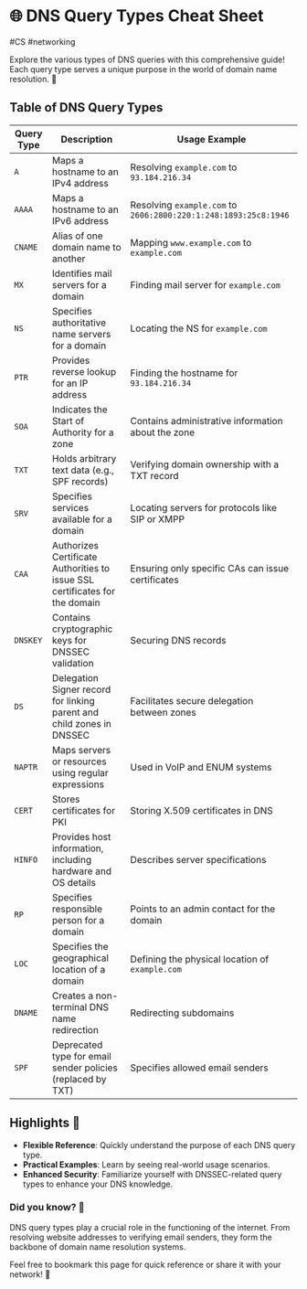 # 🌐 DNS Query Types Cheat Sheet
#CS #networking 

Explore the various types of DNS queries with this comprehensive guide! Each query type serves a unique purpose in the world of domain name resolution. 🌟

## Table of DNS Query Types

| **Query Type** | **Description**                                                             | **Usage Example**                                               |
| -------------- | --------------------------------------------------------------------------- | --------------------------------------------------------------- |
| `A`            | Maps a hostname to an IPv4 address                                          | Resolving `example.com` to `93.184.216.34`                      |
| `AAAA`         | Maps a hostname to an IPv6 address                                          | Resolving `example.com` to `2606:2800:220:1:248:1893:25c8:1946` |
| `CNAME`        | Alias of one domain name to another                                         | Mapping `www.example.com` to `example.com`                      |
| `MX`           | Identifies mail servers for a domain                                        | Finding mail server for `example.com`                           |
| `NS`           | Specifies authoritative name servers for a domain                           | Locating the NS for `example.com`                               |
| `PTR`          | Provides reverse lookup for an IP address                                   | Finding the hostname for `93.184.216.34`                        |
| `SOA`          | Indicates the Start of Authority for a zone                                 | Contains administrative information about the zone              |
| `TXT`          | Holds arbitrary text data (e.g., SPF records)                               | Verifying domain ownership with a TXT record                    |
| `SRV`          | Specifies services available for a domain                                   | Locating servers for protocols like SIP or XMPP                 |
| `CAA`          | Authorizes Certificate Authorities to issue SSL certificates for the domain | Ensuring only specific CAs can issue certificates               |
| `DNSKEY`       | Contains cryptographic keys for DNSSEC validation                           | Securing DNS records                                            |
| `DS`           | Delegation Signer record for linking parent and child zones in DNSSEC       | Facilitates secure delegation between zones                     |
| `NAPTR`        | Maps servers or resources using regular expressions                         | Used in VoIP and ENUM systems                                   |
| `CERT`         | Stores certificates for PKI                                                 | Storing X.509 certificates in DNS                               |
| `HINFO`        | Provides host information, including hardware and OS details                | Describes server specifications                                 |
| `RP`           | Specifies responsible person for a domain                                   | Points to an admin contact for the domain                       |
| `LOC`          | Specifies the geographical location of a domain                             | Defining the physical location of `example.com`                 |
| `DNAME`        | Creates a non-terminal DNS name redirection                                 | Redirecting subdomains                                          |
| `SPF`          | Deprecated type for email sender policies (replaced by TXT)                 | Specifies allowed email senders                                 |

## Highlights 🎉

- **Flexible Reference**: Quickly understand the purpose of each DNS query type.
- **Practical Examples**: Learn by seeing real-world usage scenarios.
- **Enhanced Security**: Familiarize yourself with DNSSEC-related query types to enhance your DNS knowledge.

### Did you know? 🤔
DNS query types play a crucial role in the functioning of the internet. From resolving website addresses to verifying email senders, they form the backbone of domain name resolution systems.

Feel free to bookmark this page for quick reference or share it with your network! 🌟

